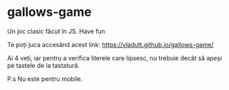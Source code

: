 # gallows-game
Un joc clasic făcut în JS. Have fun

Te poți juca accesând acest link: https://vladutt.github.io/gallows-game/

Ai 4 veți, iar pentru a verifica literele care lipsesc, nu trebuie decât să apeși pe tastele de la tastatură. 

P.s Nu este pentru mobile.
